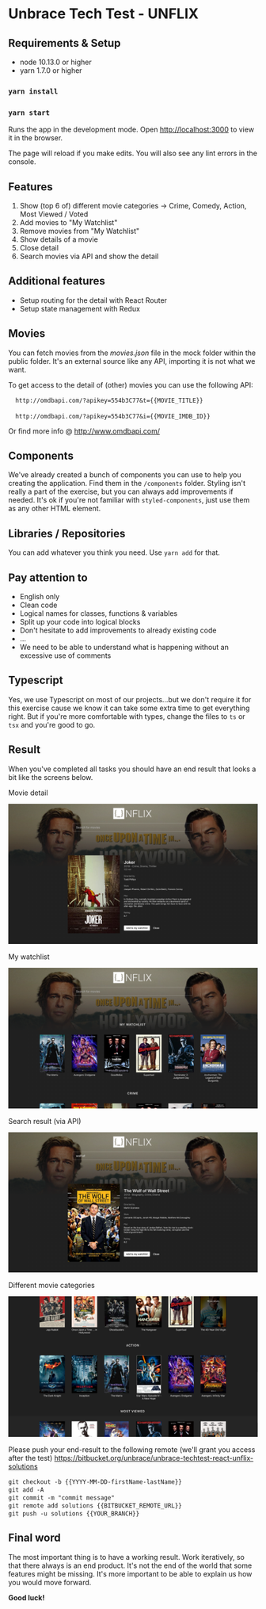 # Unbrace Tech Test - UNFLIX

## Requirements & Setup

- node 10.13.0 or higher
- yarn 1.7.0 or higher

### `yarn install`

### `yarn start`

Runs the app in the development mode.
Open [http://localhost:3000](http://localhost:3000) to view it in the browser.

The page will reload if you make edits.
You will also see any lint errors in the console.

## Features

1. Show (top 6 of) different movie categories -> Crime, Comedy, Action, Most Viewed / Voted
2. Add movies to "My Watchlist"
3. Remove movies from "My Watchlist"
4. Show details of a movie
5. Close detail
6. Search movies via API and show the detail

## Additional features

- Setup routing for the detail with React Router
- Setup state management with Redux

## Movies

You can fetch movies from the _movies.json_ file in the mock folder within the public folder.
It's an external source like any API, importing it is not what we want.

To get access to the detail of (other) movies you can use the following API:

```
  http://omdbapi.com/?apikey=554b3C77&t={{MOVIE_TITLE}}

  http://omdbapi.com/?apikey=554b3C77&i={{MOVIE_IMDB_ID}}
```

Or find more info @ http://www.omdbapi.com/

## Components

We've already created a bunch of components you can use to help you creating the application. Find them in the `/components` folder. Styling isn't really a part of the exercise, but you can always add improvements if needed. It's ok if you're not familiar with `styled-components`, just use them as any other HTML element.

## Libraries / Repositories

You can add whatever you think you need. Use `yarn add` for that.

## Pay attention to

- English only
- Clean code
- Logical names for classes, functions & variables
- Split up your code into logical blocks
- Don't hesitate to add improvements to already existing code
- ...
- We need to be able to understand what is happening without an excessive use of comments

## Typescript

Yes, we use Typescript on most of our projects...but we don't require it for this exercise cause we know it can take some extra time to get everything right. But if you're more comfortable with types, change the files to `ts` or `tsx` and you're good to go.

## Result

When you've completed all tasks you should have an end result that looks a bit like the screens below.

Movie detail

![example](screens/screen_01.png 'Screen 01')

My watchlist

![example](screens/screen_02.png 'Screen 02')

Search result (via API)

![example](screens/screen_03.png 'Screen 03')

Different movie categories

![example](screens/screen_04.png 'Screen 04')

Please push your end-result to the following remote (we'll grant you access after the test)
https://bitbucket.org/unbrace/unbrace-techtest-react-unflix-solutions

```
git checkout -b {{YYYY-MM-DD-firstName-lastName}}
git add -A
git commit -m "commit message"
git remote add solutions {{BITBUCKET_REMOTE_URL}}
git push -u solutions {{YOUR_BRANCH}}
```

## Final word

The most important thing is to have a working result. Work iteratively, so that there always is an end product. It's not the end of the world that some features might be missing. It's more important to be able to explain us how you would move forward.

**Good luck!**
